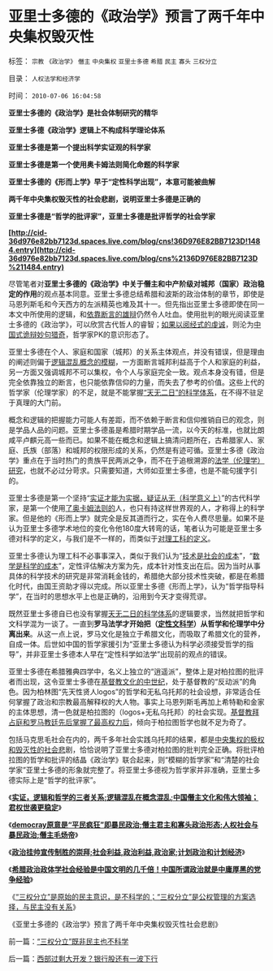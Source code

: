 # 亚里士多德的《政治学》预言了两千年中央集权毁灭性

标签： `宗教` `《政治学》` `僭主` `中央集权` `亚里士多德` `希腊` `民主` `寡头` `三权分立` 

目录： `人权法学和经济学`

时间： `2010-07-06 16:04:58`

**亚里士多德的《政治学》是社会体制研究的精华**

**亚里士多德《政治学》逻辑上不构成科学理论体系**

**亚里士多德是第一个提出科学实证观的科学家**

**亚里士多德是第一个使用奥卡姆法则简化命题的科学家**

**亚里士多德的《形而上学》早于“定性科学出现”，本意可能被曲解**

**两千年中央集权毁灭性的社会悲剧，说明亚里士多德是正确的**

**亚里士多德是“哲学的批评家”，亚里士多德是批评哲学的社会学家**

**[http://cid-36d976e82bb7123d.spaces.live.com/blog/cns!36D976E82BB7123D!1484.entry](http://cid-36d976e82bb7123d.spaces.live.com/blog/cns%2136D976E82BB7123D%211484.entry)**

尽管笔者对**亚里士多德的《政治学》中关于僭主和中产阶级对城邦（国家）政治稳定的作用**的观点基本同意。亚里士多德总结希腊和波斯的政治体制的章节，即使是马恩列斯毛和今天西方的左派精英也难及其十一。但先指出亚里士多德即使在同一本文中所使用的逻辑，和[依靠断言的雄辩](../../../2009/7/5/为什么科学陈述比哲学断言诡辩有说服力.md)仍然令人吐血。使用批判的眼光阅读亚里士多德的《政治学》，可以欣赏古代哲人的睿智；[如果以阅经式的虔诚](../../../2009/7/16/批判性读书比虔诚阅经收获大.md)，则沦为[中国式诡辩妙句猎奇](../../../2008/8/31/“大学无书”，远离中国式诡辩！.md)，哲学家PK的意识形态了。

亚里士多德在个人、家庭和国家（城邦）的关系主体观点，并没有错误，但是理由的阐述则偏于[逻辑混乱概念的模糊](../../../2010/4/26/认人只能污合，认理可以成军.md)，一方面断言城邦利益高于个人和家庭的利益，另一方面又强调城邦不可以集权，令个人与家庭完全一致。观点本身没有错，但是完全依靠独立的断言，也只能依靠信仰的力量，而失去了参考的价值。这些上代的哲学家（伦理学家）的不足，就是不能掌握[“天无二日”的科学体系](../../../2010/6/11/“天无二日，法无二纲”单一断言规则.md)，在不得不驻足于真理的大门前。

概念和逻辑的把握能力可能人有差距，而不依赖于断言和信仰推销自已的观念，则是学品人品的问题。亚里士多德虽是希腊时期学品一流，以今天的标准，也就比朗咸平卢麒元高一些而已。如果不能在概念和逻辑上搞清问题所在，古希腊家人、家庭、氏族（部落）和城邦的权限形成的关系，仍然是有迹可循。亚里士多德《政治学》重点在于当时热门的贵族平民两派之争，而不在于追根溯源的[法学（伦理学）研究](../../../2010/6/10/“人权学”是经济学与法学的共同根基.md)，也就不必过分苛求。只需要知道，大师如亚里士多德，也是不能句援字引的。

亚里士多德是第一个坚持“[实证才能为实据，疑证从无（科学意义上）](../../../2009/5/19/疑证与实证的精确语义，及疑证从无.md)”的古代科学家，是第一个使用[了奥卡姆法则的](../../../2010/1/5/存实除虚的奥卡姆剃刀法则.md)人，也只有持这样世界观的人，才称得上的科学家。但是他的《形而上学》就完全是反其道而行之，实在令人费尽思量。如果不是认为亚里士多德学术地位的变化令他180度大转弯的话，笔者认为可能是亚里士多德对科学的定义，与我们是不一样的，而类似于[对理工科的定义](../../../2010/6/12/数学是文科理科的分界；数学是科学的成本.md)。

亚里士多德认为理工科不必事事深入，类似于我们认为“[技术是社会的成本](../../../2010/6/14/科学技术发明是第一自杀推动力.md)”，“[数学是科学的成本](../../../2010/6/18/数学的滥用；找到数学命题切入点，比解决更困难.md)”，定性评估解决方案为先，成本针对性支出在后。因为当时从事具体的科学技术的研究是非常消耗金钱的，希腊绝大部分技术性突破，都是在希腊化时代，由国王资助才得以完成。所以亚里士多德《形而上学》，认为“哲学指导科学”，在当时的思想水平上也是正确的，沿用到今天才变得荒谬。

既然亚里士多德自已也没有掌握[天无二日的科学体系](../../../2010/6/10/“天无二日，法无二纲”科学体系基本要求.md)的逻辑要求，当然就把哲学和文科学混为一谈了。一直到**罗马法学才开始把（[定性文科学](../../../2010/6/10/中国最缺乏文科，“西方（文）科学”.md)）从哲学和伦理学中分离出来**。从这一点上说，罗马文化是独立于希腊文化，而吸取了希腊文化的营养，自成一体。后世如中国的哲学家援引为“亚里士多德认为科学必须接受哲学的指导”，并非亚里士多德本人早在“定性科学如法学”出现前的观点的错误。

亚里士多德在希腊雅典四学中，名义上独立的“逍遥派”，整体上是对柏拉图的批评者而出现，这令亚里士多德在[基督教文化的中世纪](../../../2010/5/23/基督教罗马帝国在阿拉伯征服阴影下分裂.md)，处于基督教的“反动派”的角色。因为柏林图“先天性贤人logos”的哲学和无私乌托邦的社会设想，非常适合任何掌握了政治和宗教最高解释权的大人物。事实上马恩列斯毛再加上希特勒和金家的主体思想，清一色就是柏拉图的（logos+无私乌托邦）的社会实现。[基督教拜占庭和罗马教廷先后掌握了最高权力后](../../../2010/5/21/基督教个人主义价值观简史.md)，倾向于柏拉图哲学也就不足为奇了。

包括马克思毛社会在内的，两千多年社会实践乌托邦的结果，都是[中央集权的极权和毁灭性的社会悲](../../../2010/5/17/阻尼原理：堰塞湖爆发性必定超出中央集权处理能力.md)剧，恰恰说明了亚里士多德对柏拉图的批判完全正确。将批评柏拉图的哲学和批评的结晶《政治学》联合起来，则“模糊的哲学家”和“清楚的社会学家”亚里士多德的形象就完整了。将亚里士多德视为哲学家并非准确，亚里士多德实际上是“哲学的批评家”。

《[**实证，逻辑和哲学的三者关系;逻辑混乱在概念混乱;中国僭主文化和伟大领袖；君权世袭更稳定**](../../../2010/6/27/伟大领袖和古色古香的僭主文化.md)》

《[**democray原意是“平民疯狂”即暴民政治;僭主君主和寡头政治形态;人权社会与暴民政治;僭主毛炀帝**](../../../2010/6/27/democray原意是平民(demos)疯狂(cracy)，区别在人权.md)》

《[**政治挂帅宣传制胜的崇拜;社会利益,政治利益,政治家;计划政治和计划经济**](../../../2010/6/30/人权是民主的最基础因素和政治挂帅.md)》

《[**希腊政治政体学社会经验是中国文明的几千倍！中国所谓政治就是中庸厚黑的党争经验**](../../../2010/6/30/为什么中国政治学仍然非常幼稚？.md)》

《[“三权分立”是原始的民主意识，是不科学的；“三权分立”是公权管理的方案选择，与民主没有关系](../../../2010/7/6/“三权分立”既非民主也不科学.md)》

《亚里士多德的《政治学》预言了两千年中央集权毁灭性社会悲剧》



前一篇：[“三权分立”既非民主也不科学](../../../2010/7/6/“三权分立”既非民主也不科学.md)

后一篇：[西部过剩大开发？银行股还有一波下行](../../../2010/7/7/西部过剩大开发？银行股还有一波下行.md)